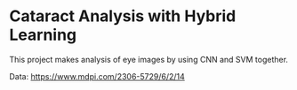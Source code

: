 # Cataract Analysis with Hybrid Learning

This project makes analysis of eye images by using CNN and SVM together.

Data:
https://www.mdpi.com/2306-5729/6/2/14
